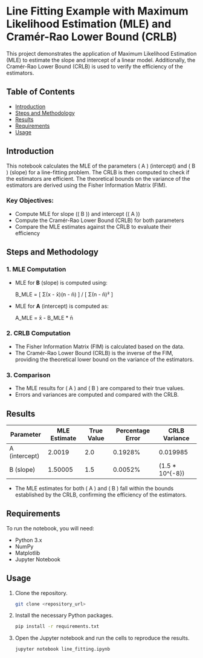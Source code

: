 # Line Fitting Example with Maximum Likelihood Estimation (MLE) and Cramér-Rao Lower Bound (CRLB)

This project demonstrates the application of Maximum Likelihood Estimation (MLE) to estimate the slope and intercept of a linear model. Additionally, the Cramér-Rao Lower Bound (CRLB) is used to verify the efficiency of the estimators.

## Table of Contents
- [Introduction](#introduction)
- [Steps and Methodology](#steps-and-methodology)
- [Results](#results)
- [Requirements](#requirements)
- [Usage](#usage)

## Introduction

This notebook calculates the MLE of the parameters \( A \) (intercept) and \( B \) (slope) for a line-fitting problem. The CRLB is then computed to check if the estimators are efficient. The theoretical bounds on the variance of the estimators are derived using the Fisher Information Matrix (FIM).

### Key Objectives:
- Compute MLE for slope (\( B \)) and intercept (\( A \))
- Compute the Cramér-Rao Lower Bound (CRLB) for both parameters
- Compare the MLE estimates against the CRLB to evaluate their efficiency

## Steps and Methodology

### 1. MLE Computation

- MLE for **B** (slope) is computed using:
  
  B_MLE = [ Σ(x - x̄)(n - n̄) ] / [ Σ(n - n̄)² ]

- MLE for **A** (intercept) is computed as:

  A_MLE = x̄ - B_MLE * n̄


### 2. CRLB Computation
- The Fisher Information Matrix (FIM) is calculated based on the data.
- The Cramér-Rao Lower Bound (CRLB) is the inverse of the FIM, providing the theoretical lower bound on the variance of the estimators.

### 3. Comparison
- The MLE results for \( A \) and \( B \) are compared to their true values.
- Errors and variances are computed and compared with the CRLB.

## Results

| Parameter | MLE Estimate | True Value | Percentage Error | CRLB Variance |
|-----------|--------------|------------|------------------|---------------|
| A (intercept) | 2.0019       | 2.0        | 0.1928%          | 0.019985      |
| B (slope)     | 1.50005      | 1.5        | 0.0052%          | \(1.5 * 10^{-8}\) |

- The MLE estimates for both \( A \) and \( B \) fall within the bounds established by the CRLB, confirming the efficiency of the estimators.

## Requirements

To run the notebook, you will need:
- Python 3.x
- NumPy
- Matplotlib
- Jupyter Notebook

## Usage

1. Clone the repository.
    ```bash
    git clone <repository_url>
    ```
2. Install the necessary Python packages.
    ```bash
    pip install -r requirements.txt
    ```
3. Open the Jupyter notebook and run the cells to reproduce the results.
    ```bash
    jupyter notebook line_fitting.ipynb
    ```
